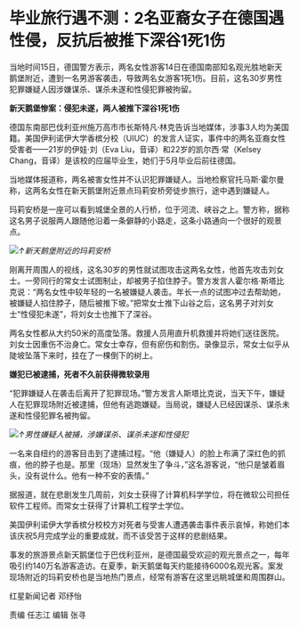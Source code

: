 

# 毕业旅行遇不测：2名亚裔女子在德国遇性侵，反抗后被推下深谷1死1伤

当地时间15日，德国警方表示，两名女性游客14日在德国南部知名观光胜地新天鹅堡附近，遭到一名男游客袭击，导致两名女游客1死1伤。目前，这名30岁男性犯罪嫌疑人因涉嫌谋杀、谋杀未遂和性侵犯罪被拘留。

**新天鹅堡惨案：侵犯未遂，两人被推下深谷1死1伤**

德国东南部巴伐利亚州施万高市市长斯特凡·林克告诉当地媒体，涉事3人均为美国籍。美国伊利诺伊大学香槟分校（UIUC）的发言人证实，事件中的两名亚裔女性受害者——21岁的伊娃·刘（Eva
Liu，音译）和22岁的凯尔西·常（Kelsey Chang，音译）是该校的应届毕业生，她们于5月毕业后前往德国。

当地媒体报道称，两名被害女性并不认识犯罪嫌疑人。当地检察官托马斯·霍尔曼称，这两名女性在新天鹅堡附近景点玛莉安桥旁徒步旅行，途中遇到嫌疑人。

玛莉安桥是一座可以看到城堡全景的人行桥，位于河流、峡谷之上。警方称，据称这名男子说服两人跟随他沿着一条僻静的小路走，这条小路通向一个很好的观景点。

![](https://inews.gtimg.com/om_bt/OETqADChY2-1AptfbXmQJHulHBk2PRlx1eIvmPEHUPRAcAA/1000)_↑新天鹅堡附近的玛莉安桥_

刚离开周围人的视线，这名30岁的男性就试图攻击这两名女性，他首先攻击刘女士。一旁同行的常女士试图制止，却被男子掐住脖子。警方发言人霍尔格·斯塔比克说：“两名女性中较年轻的一名被嫌疑人袭击。年长一点的试图冲过去帮助她，被嫌疑人掐住脖子，随后被推下坡。”把常女士推下山谷之后，这名男子对刘女士“性侵犯未遂”，将刘女士也推下了深谷。

两名女性都从大约50米的高度坠落。救援人员用直升机救援并将她们送往医院。刘女士因重伤不治身亡。常女士幸存，但有瘀伤和割伤。录像显示，常女士似乎从陡坡坠落下来时，挂在了一棵倒下的树上。

**嫌犯已被逮捕，死者不久前获得微软录用**

“犯罪嫌疑人在袭击后离开了犯罪现场。”警方发言人斯塔比克说，当天下午，嫌疑人在犯罪现场附近被逮捕，但他有逃跑嫌疑。当局说，嫌疑人已经因谋杀、谋杀未遂和性侵犯罪名被拘留。

![](https://inews.gtimg.com/om_bt/OPNM03rov88aUBDVOp-jqnqgeDOhLHv5elcgsmLFWebCMAA/1000)_↑男性嫌疑人被捕，涉嫌谋杀、谋杀未遂和性侵犯_

一名来自纽约的游客目击到了逮捕过程。“他（嫌疑人）的脸上布满了深红色的抓痕，他的脖子也是。那里（现场）显然发生了争斗，”这名游客说，“他只是皱着眉头，没有说什么。他有一种不安的表情。”

据报道，就在悲剧发生几周前，刘女士获得了计算机科学学位，将在微软公司担任软件工程师。而常女士获得了计算机工程学士学位。

美国伊利诺伊大学香槟分校校方对死者与受害人遭遇袭击事件表示哀悼，称她们本该庆祝5月完成学业的重要成就，而不该受苦于这样的悲剧结果。

事发的旅游景点新天鹅堡位于巴伐利亚州，是德国最受欢迎的观光景点之一，每年吸引约140万名游客造访。在夏季，新天鹅堡每天约能接待6000名观光客。案发现场附近的玛莉安桥也是当地热门景点，经常有游客在这里远眺城堡和周围群山。

红星新闻记者 邓纾怡

责编 任志江 编辑 张寻

